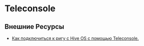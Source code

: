 # Teleconsole

## Внешние Ресурсы
- <a href="http://finance-quality.ru/kak-podklyuchitsya-k-rigu-s-hive-os-s-pomoshhyu-teleconsole/">Как подключиться к ригу с Hive OS с помощью Teleconsole.</a>
